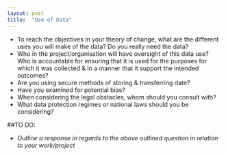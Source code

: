 ```yaml
---
layout: post
title:  "Use of Data"
---
```


- To reach the objectives in your theory of change, what are the different uses you will make of the data? Do you really need the data?
- Who in the project/organisation will have oversight of this data use? Who is accountable for ensuring that it is used for the purposes for which it was collected & in a manner that it support the intended outcomes?
- Are you using secure methods of storing & transferring date?
- Have you examined for potential bias?
- When considering the legal obstacles, whom should you consult with?
- What data protection regimes or national laws should you be considering?

##TO DO:

- *Outline a response in regards to the above outlined question in relation to your work/project*
